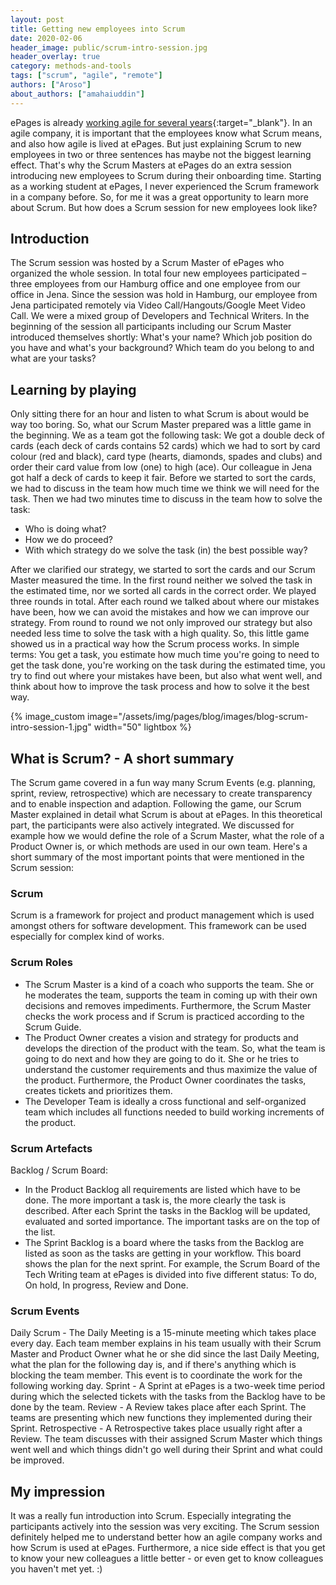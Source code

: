 ```yaml
---
layout: post
title: Getting new employees into Scrum 
date: 2020-02-06
header_image: public/scrum-intro-session.jpg
header_overlay: true
category: methods-and-tools
tags: ["scrum", "agile", "remote"]
authors: ["Aroso"]
about_authors: ["amahaiuddin"]
---
```


ePages is already [working agile for several years](/blog/methods-and-tools/epages-turns-agile/){:target="_blank"}.
In an agile company, it is important that the employees know what Scrum means, and also how agile is lived at ePages.
But just explaining Scrum to new employees in two or three sentences has maybe not the biggest learning effect.
That's why the Scrum Masters at ePages do an extra session introducing new employees to Scrum during their onboarding time.
Starting as a working student at ePages, I never experienced the Scrum framework in a company before.
So, for me it was a great opportunity to learn more about Scrum.
But how does a Scrum session for new employees look like? 

## Introduction 

The Scrum session was hosted by a Scrum Master of ePages who organized the whole session.
In total four new employees participated – three employees from our Hamburg office and one employee from our office in Jena.
Since the session was hold in Hamburg, our employee from Jena participated remotely via Video Call/Hangouts/Google Meet Video Call.
We were a mixed group of Developers and Technical Writers.
In the beginning of the session all participants including our Scrum Master introduced themselves shortly:
What's your name?
Which job position do you have and what's your background?
Which team do you belong to and what are your tasks? 

## Learning by playing 

Only sitting there for an hour and listen to what Scrum is about would be way too boring.
So, what our Scrum Master prepared was a little game in the beginning.
We as a team got the following task: We got a double deck of cards (each deck of cards contains 52 cards) which we had to sort by card colour (red and black), card type (hearts, diamonds, spades and clubs) and order their card value from low (one) to high (ace).
Our colleague in Jena got half a deck of cards to keep it fair.
Before we started to sort the cards, we had to discuss in the team how much time we think we will need for the task.
Then we had two minutes time to discuss in the team how to solve the task:

- Who is doing what?
- How we do proceed?
- With which strategy do we solve the task (in) the best possible way?

After we clarified our strategy, we started to sort the cards and our Scrum Master measured the time.
In the first round neither we solved the task in the estimated time, nor we sorted all cards in the correct order.
We played three rounds in total.
After each round we talked about where our mistakes have been, how we can avoid the mistakes and how we can improve our strategy.
From round to round we not only improved our strategy but also needed less time to solve the task with a high quality.
So, this little game showed us in a practical way how the Scrum process works.
In simple terms: You get a task, you estimate how much time you're going to need to get the task done, you're working on the task during the estimated time, you try to find out where your mistakes have been, but also what went well, and think about how to improve the task process and how to solve it the best way. 

{% image_custom image="/assets/img/pages/blog/images/blog-scrum-intro-session-1.jpg" width="50" lightbox %}

## What is Scrum? - A short summary 

The Scrum game covered in a fun way many Scrum Events (e.g. planning, sprint, review, retrospective) which are necessary to create transparency and to enable inspection and adaption.
Following the game, our Scrum Master explained in detail what Scrum is about at ePages.
In this theoretical part, the participants were also actively integrated.
We discussed for example how we would define the role of a Scrum Master, what the role of a Product Owner is, or which methods are used in our own team. Here's a short summary of the most important points that were mentioned in the Scrum session: 

### Scrum

Scrum is a framework for project and product management which is used amongst others for software development.
This framework can be used especially for complex kind of works. 

### Scrum Roles

- The Scrum Master is a kind of a coach who supports the team. She or he moderates the team, supports the team in coming up with their own decisions and removes impediments. Furthermore, the Scrum Master checks the work process and if Scrum is practiced according to the Scrum Guide. 
- The Product Owner creates a vision and strategy for products and develops the direction of the product with the team. So, what the team is going to do next and how they are going to do it. She or he tries to understand the customer requirements and thus maximize the value of the product. Furthermore, the Product Owner coordinates the tasks, creates tickets and prioritizes them. 
- The Developer Team is ideally a cross functional and self-organized team which includes all functions needed to build working increments of the product. 

### Scrum Artefacts 

Backlog / Scrum Board: 
- In the Product Backlog all requirements are listed which have to be done. The more important a task is, the more clearly the task is described. After each Sprint the tasks in the Backlog will be updated, evaluated and sorted importance. The important tasks are on the top of the list. 
- The Sprint Backlog is a board where the tasks from the Backlog are listed as soon as the tasks are getting in your workflow. This board shows the plan for the next sprint. For example, the Scrum Board of the Tech Writing team at ePages is divided into five different status: To do, On hold, In progress, Review and Done. 

### Scrum Events

Daily Scrum - The Daily Meeting is a 15-minute meeting which takes place every day. Each team member explains in his team usually with their Scrum Master and Product Owner what he or she did since the last Daily Meeting, what the plan for the following day is, and if there's anything which is blocking the team member. This event is to coordinate the work for the following working day. 
Sprint - A Sprint at ePages is a two-week time period during which the selected tickets with the tasks from the Backlog have to be done by the team. 
Review - A Review takes place after each Sprint. The teams are presenting which new functions they implemented during their Sprint. 
Retrospective - A Retrospective takes place usually right after a Review. The team discusses with their assigned Scrum Master which things went well and which things didn't go well during their Sprint and what could be improved. 

## My impression 

It was a really fun introduction into Scrum.
Especially integrating the participants actively into the session was very exciting.
The Scrum session definitely helped me to understand better how an agile company works and how Scrum is used at ePages.
Furthermore, a nice side effect is that you get to know your new colleagues a little better - or even get to know colleagues you haven't met yet. :) 
